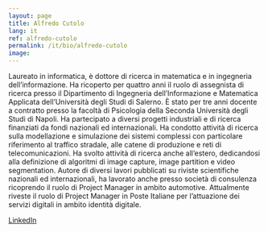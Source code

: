 ```yaml
---
layout: page
title: Alfredo Cutolo
lang: it
ref: alfredo-cutolo
permalink: /it/bio/alfredo-cutolo
image:
---
```


Laureato in informatica, è dottore di ricerca in matematica e in ingegneria dell’informazione. Ha ricoperto per quattro anni il ruolo di assegnista di ricerca presso il Dipartimento di Ingegneria dell’Informazione e Matematica Applicata dell’Università degli Studi di Salerno. È stato per tre anni docente a contratto presso la facoltà di Psicologia della Seconda Università degli Studi di Napoli. Ha partecipato a diversi progetti industriali e di ricerca finanziati da fondi nazionali ed internazionali. Ha condotto attività di ricerca sulla modellazione e simulazione dei sistemi complessi con particolare riferimento al traffico stradale, alle catene di produzione e reti di telecomunicazioni. Ha svolto attività di ricerca anche all’estero, dedicandosi alla definizione di algoritmi di image capture, image partition e video segmentation. Autore di diversi lavori pubblicati su riviste scientifiche nazionali ed internazionali, ha lavorato anche presso società di consulenza ricoprendo il ruolo di Project Manager in ambito automotive. Attualmente riveste il ruolo di Project Manager in Poste Italiane per l’attuazione dei servizi digitali in ambito identità digitale.

[LinkedIn](https://www.linkedin.com/in/alfredo-cutolo-7b288953/)
